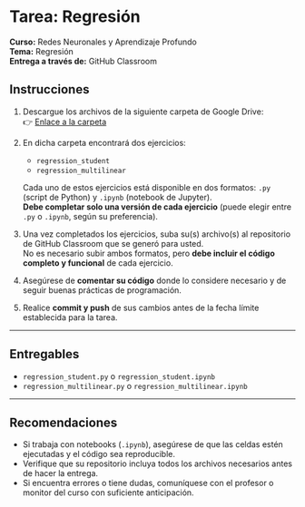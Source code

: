 # Tarea: Regresión

**Curso:** Redes Neuronales y Aprendizaje Profundo  
**Tema:** Regresión  
**Entrega a través de:** GitHub Classroom

## Instrucciones

1. Descargue los archivos de la siguiente carpeta de Google Drive:  
   👉 [Enlace a la carpeta](https://drive.google.com/drive/u/1/folders/1MsmPfC-qYRgBxazFonp2d8NzD0onNsjn)

2. En dicha carpeta encontrará dos ejercicios:
   - `regression_student`
   - `regression_multilinear`

   Cada uno de estos ejercicios está disponible en dos formatos: `.py` (script de Python) y `.ipynb` (notebook de Jupyter).  
   **Debe completar solo una versión de cada ejercicio** (puede elegir entre `.py` o `.ipynb`, según su preferencia).

3. Una vez completados los ejercicios, suba su(s) archivo(s) al repositorio de GitHub Classroom que se generó para usted.  
   No es necesario subir ambos formatos, pero **debe incluir el código completo y funcional** de cada ejercicio.

4. Asegúrese de **comentar su código** donde lo considere necesario y de seguir buenas prácticas de programación.

5. Realice **commit y push** de sus cambios antes de la fecha límite establecida para la tarea.

---

## Entregables

- `regression_student.py` o `regression_student.ipynb`  
- `regression_multilinear.py` o `regression_multilinear.ipynb`

---

## Recomendaciones

- Si trabaja con notebooks (`.ipynb`), asegúrese de que las celdas estén ejecutadas y el código sea reproducible.
- Verifique que su repositorio incluya todos los archivos necesarios antes de hacer la entrega.
- Si encuentra errores o tiene dudas, comuníquese con el profesor o monitor del curso con suficiente anticipación.
